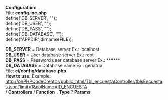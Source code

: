 <b>Configuration:</b>
<br>
File: <b>config.inc.php</b><br>
define('DB_SERVER', "");<br>
define('DB_USER', "");<br>
define('DB_PASS', "");<br>
define('DB_DATABASE', "");<br>
define("APPDIR",dirname(__FILE__));<br>

<b>DB_SERVER</b>   = Database server   Ex.: localhost<br>
<b>DB_USER</b>     = User database server Ex.: root<br>
<b>DB_PASS</b>     = Password user database server Ex.: ******<br>
<b>DB_DATABASE</b> = Database name Ex.: geriatria<br>
File: <b>ci/config/database.php</b><br>
<b>How to use:</b>
Example:<br>
<a href="#">http://pi/PHPCodeCreator/public_html/Tbl_encuestaController/tblsEncuestas.json?limit=1&colName=ID_ENCUESTA</a><br>
<URL Project> / <b>Controllers</b> / <b>Function</b> . <b>Type</b> ? <b>Params</b>